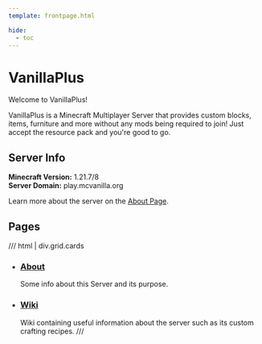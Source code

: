 ```yaml
---
template: frontpage.html

hide:
  - toc
---
```


# VanillaPlus

Welcome to VanillaPlus!

VanillaPlus is a Minecraft Multiplayer Server that provides custom blocks, items, furniture and more without any mods being required to join! Just accept the resource pack and you're good to go.

## Server Info

**Minecraft Version:** 1.21.7/8  
**Server Domain:** play.mcvanilla.org

Learn more about the server on the [About Page](about/index.md).

## Pages

/// html | div.grid.cards
-   ### [About](about/index.md)

    Some info about this Server and its purpose.

-   ### [Wiki](wiki/index.md)
    
    Wiki containing useful information about the server such as its custom crafting recipes.
///
